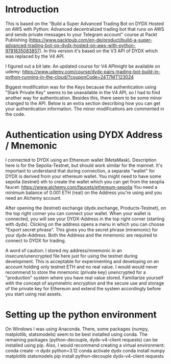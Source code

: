 # Introduction
This is based on the "Build a Super Advanced Trading Bot on DYDX Hosted on AWS with Python: Advanced decentralized trading bot that runs on AWS and sends private messages to your Telegram account" course at Packt Publishing (https://www.packtpub.com/en-de/product/build-a-super-advanced-trading-bot-on-dydx-hosted-on-aws-with-python-9781835083857). In this version it's based on the V3 API of DYDX which was replaced by the V4 API. 

I figured out a bit late: An updated course for V4 APImight be available on udemy: https://www.udemy.com/course/dydx-pairs-trading-bot-build-in-python-running-in-the-cloud/?couponCode=24T7MT123024

Biggest modification was for the Keys because the authentication using "Stark Private Key" seems to be unavailable in the V4 API, so I had to find another way for authentication. Besides this, there seem to be some minor changed to the API. Below is an extra section describing how you can get your authentication information. The minor modifications are commented in the code.

# Authentication using DYDX Address / Mnemonic
I connected to DYDX using an Ethereum wallet (MetaMask). Description here is for the Sepolia-Testnet, but should work similar for the mainnet. It's important to understand that during connection, a separate "wallet" for DYDX is derived from your ethereum wallet. You might need to have some sepolia (testnet) eth to create the wallet which you can get from the seoplia faucet:
https://www.alchemy.com/faucets/ethereum-sepolia
You need a minimum balance of 0.001 ETH (real) on the Address you're using and you need an Alchemy account.

After opening the (testnet) exchange (dydx.exchange, Products-Testnet), on the top right corner you can connect your wallet. When your wallet is connected, you will see your DYDX-Address in the top right corner (starting with dydx). Clicking on the address opens a menu in which you can choose "Export secret phrase". This gives you the secret phrase (mnemonic) for your dydx-Address. Both the Address and the mnemonic are required to connect to DYDX for trading.

A word of caution: I stored my address/mnemonic in an insecure/unencrypted file here just for using the testnet during development. This is acceptable for experimenting and developing on an account holding only testnet ETH and no real value. I would would never recommend to store the mnemonic (private key) unencrypted for a "production" system where you have real value stored. Familiarize yourself with the concept of asymmetric encryption and the secure use and storage of the private key for Ethereum and extend the system accordingly before you start using real assets.

# Setting up the python environment
On Windows I was using Anaconda. There, some packages (numpy, matplotlib, statsmodels) seem to be best installed using conda. The remaining packages (python-decouple, dydx-v4-client requests) can be installed using pip. Also, I would recommend creating a virtual environment:
    conda create -n dydx python=3.12
    conda activate dydx
    conda install numpy matplotlib statsmodels
    pip install python-decouple dydx-v4-client requests

